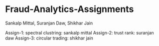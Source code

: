 # Fraud-Analytics-Assignments
Sankalp Mittal, Suranjan Daw, Shikhar Jain

Assign-1: spectral clustring: sankalp mittal
Assign-2: trust rank: suranjan daw 
Assign-3: circular trading: shikhar jain
